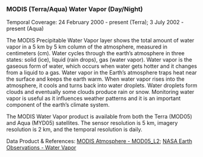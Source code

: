 ### MODIS (Terra/Aqua) Water Vapor (Day/Night)
Temporal Coverage: 24 February 2000 - present (Terra); 3 July 2002 - present (Aqua)

The MODIS Precipitable Water Vapor layer shows the total amount of water vapor in a 5 km by 5 km column of the atmosphere, measured in centimeters (cm). Water cycles through the earth’s atmosphere in three states: solid (ice), liquid (rain drops), gas (water vapor). Water vapor is the gaseous form of water, which occurs when water gets hotter and it changes from a liquid to a gas. Water vapor in the Earth’s atmosphere traps heat near the surface and keeps the earth warm. When water vapor rises into the atmosphere, it cools and turns back into water droplets. Water droplets form clouds and eventually some clouds produce rain or snow. Monitoring water vapor is useful as it influences weather patterns and it is an important component of the earth’s climate system.  

The MODIS Water Vapor product is available from both the Terra (MOD05) and Aqua (MYD05) satellites. The sensor resolution is 5 km, imagery resolution is 2 km, and the temporal resolution is daily.

Data Product & References: [MODIS Atmosphere - MOD05_L2](http://modis-atmos.gsfc.nasa.gov/MOD05_L2/index.html); [NASA Earth Observations - Water Vapor](http://neo.sci.gsfc.nasa.gov/view.php?datasetId=MYDAL2_M_SKY_WV)
